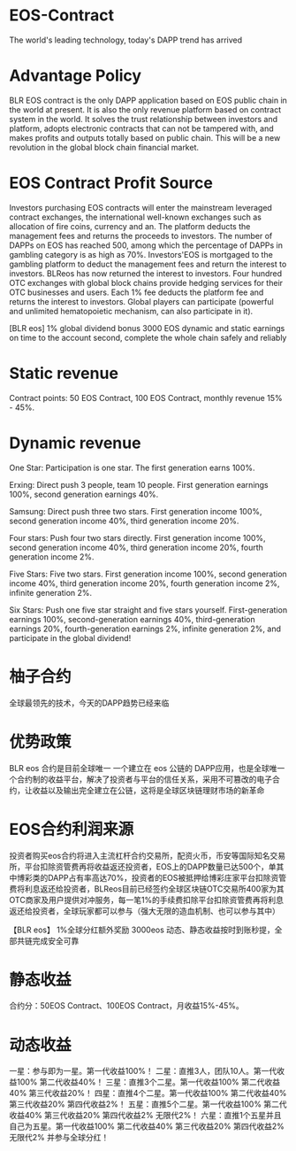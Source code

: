 # EOS-Contract

The world's leading technology, today's DAPP trend has arrived

# Advantage Policy

BLR EOS contract is the only DAPP application based on EOS public chain in the world at present. It is also the only revenue platform based on contract system in the world. It solves the trust relationship between investors and platform, adopts electronic contracts that can not be tampered with, and makes profits and outputs totally based on public chain. This will be a new revolution in the global block chain financial market.

# EOS Contract Profit Source

Investors purchasing EOS contracts will enter the mainstream leveraged contract exchanges, the international well-known exchanges such as allocation of fire coins, currency and an. The platform deducts the management fees and returns the proceeds to investors. The number of DAPPs on EOS has reached 500, among which the percentage of DAPPs in gambling category is as high as 70%. Investors'EOS is mortgaged to the gambling platform to deduct the management fees and return the interest to investors. BLReos has now returned the interest to investors. Four hundred OTC exchanges with global block chains provide hedging services for their OTC businesses and users. Each 1% fee deducts the platform fee and returns the interest to investors. Global players can participate (powerful and unlimited hematopoietic mechanism, can also participate in it).

[BLR eos] 1% global dividend bonus 3000 EOS dynamic and static earnings on time to the account second, complete the whole chain safely and reliably

# Static revenue

Contract points: 50 EOS Contract, 100 EOS Contract, monthly revenue 15% - 45%.

# Dynamic revenue

One Star: Participation is one star. The first generation earns 100%.

Erxing: Direct push 3 people, team 10 people. First generation earnings 100%, second generation earnings 40%.

Samsung: Direct push three two stars. First generation income 100%, second generation income 40%, third generation income 20%.

Four stars: Push four two stars directly. First generation income 100%, second generation income 40%, third generation income 20%, fourth generation income 2%.

Five Stars: Five two stars. First generation income 100%, second generation income 40%, third generation income 20%, fourth generation income 2%, infinite generation 2%.

Six Stars: Push one five star straight and five stars yourself. First-generation earnings 100%, second-generation earnings 40%, third-generation earnings 20%, fourth-generation earnings 2%, infinite generation 2%, and participate in the global dividend!

# 柚子合约

全球最领先的技术，今天的DAPP趋势已经来临

# 优势政策

BLR eos 合约是目前全球唯一 一个建立在 eos 公链的 DAPP应用，也是全球唯一个合约制的收益平台，解决了投资者与平台的信任关系，采用不可篡改的电子合约，让收益以及输出完全建立在公链，这将是全球区块链理财市场的新革命

# EOS合约利润来源

投资者购买eos合约将进入主流杠杆合约交易所，配资火币，币安等国际知名交易所，平台扣除资管费再将收益返还投资者，EOS上的DAPP数量已达500个，单其中博彩类的DAPP占有率高达70%，投资者的EOS被抵押给博彩庄家平台扣除资管费将利息返还给投资者，BLReos目前已经签约全球区块链OTC交易所400家为其OTC商家及用户提供对冲服务，每一笔1%的手续费扣除平台扣除资管费再将利息返还给投资者，全球玩家都可以参与（强大无限的造血机制、也可以参与其中）

【BLR eos】 1%全球分红额外奖励 3000eos 动态、静态收益按时到账秒提，全部共链完成安全可靠

# 静态收益

合约分：50EOS Contract、100EOS Contract，月收益15%-45%。

# 动态收益

一星：参与即为一星。第一代收益100%！
二星：直推3人，团队10人。第一代收益100% 第二代收益40%！
三星：直推3个二星。第一代收益100% 第二代收益40% 第三代收益20%！
四星：直推4个二星。第一代收益100% 第二代收益40% 第三代收益20% 第四代收益2%！
五星：直推5个二星。第一代收益100% 第二代收益40% 第三代收益20% 第四代收益2% 无限代2%！
六星：直推1个五星并且自己为五星。第一代收益100% 第二代收益40% 第三代收益20% 第四代收益2% 无限代2% 并参与全球分红！
